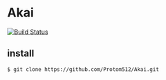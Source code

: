 # Akai

[![Build Status](https://travis-ci.org/Protom512/Akai.svg?branch=develop)](https://travis-ci.org/Protom512/Akai)

## install
```sh
$ git clone https://github.com/Protom512/Akai.git
```
